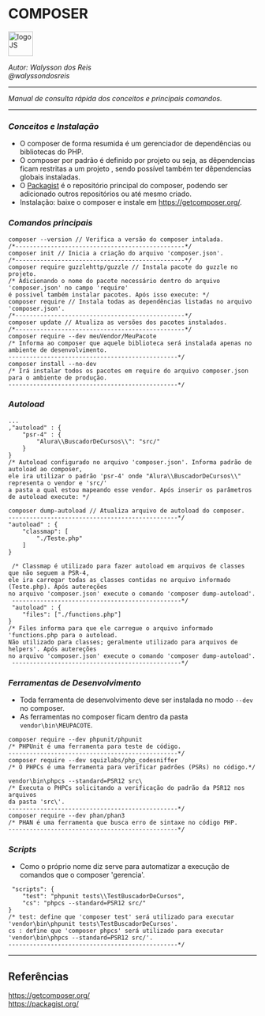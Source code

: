 # **COMPOSER**
<div>
<img src="https://seeklogo.com/images/C/composer-logo-41AA794AAD-seeklogo.com.png" alt="logoJS" width="50px"/> 
</div>


*Autor: Walysson dos Reis  
@walyssondosreis*

----------------------------------------------
*Manual de consulta rápida dos conceitos e principais comandos.*  

---------------------
### *Conceitos e Instalação* 
* O composer de forma resumida é um gerenciador de dependências ou bibliotecas do PHP.
* O composer por padrão é definido por projeto ou seja, as dêpendencias ficam restritas a um projeto
, sendo possível também ter dêpendencias globais instaladas.
* O [Packagist](https://packagist.org/) é o repositório principal do composer, podendo ser adicionado outros repositórios ou até mesmo criado.
* Instalação: baixe o composer e instale em <https://getcomposer.org/>.

### *Comandos principais* 
~~~
composer --version // Verifica a versão do composer intalada.
/*------------------------------------------------*/
composer init // Inicia a criação do arquivo 'composer.json'.
/*------------------------------------------------*/
composer require guzzlehttp/guzzle // Instala pacote do guzzle no projeto.
/* Adicionando o nome do pacote necessário dentro do arquivo 'composer.json' no campo 'require'
é possivel também instalar pacotes. Após isso execute: */
composer require // Instala todas as dependências listadas no arquivo 'composer.json'.
/*------------------------------------------------*/
composer update // Atualiza as versões dos pacotes instalados.
/*------------------------------------------------*/
composer require --dev meuVendor/MeuPacote
/* Informa ao composer que aquele biblioteca será instalada apenas no ambiente de desenvolvimento.
------------------------------------------------*/
composer install --no-dev 
/* Irá instalar todos os pacotes em require do arquivo composer.json para o ambiente de produção.
------------------------------------------------*/
~~~
### *Autoload* 
~~~
...
,"autoload" : {
    "psr-4" : {
        "Alura\\BuscadorDeCursos\\": "src/"
    }
}
/* Autoload configurado no arquivo 'composer.json'. Informa padrão de autoload ao composer,
ele ira utilizar o padrão 'psr-4' onde "Alura\\BuscadorDeCursos\\" representa o vendor e 'src/'
a pasta a qual estou mapeando esse vendor. Após inserir os parâmetros de autoload execute: */

composer dump-autoload // Atualiza arquivo de autoload do composer.
------------------------------------------------*/
"autoload" : {
    "classmap": [
        "./Teste.php"
    ]
}
 
 /* Classmap é utilizado para fazer autoload em arquivos de classes que não seguem a PSR-4,
ele ira carregar todas as classes contidas no arquivo informado (Teste.php). Após autereções
no arquivo 'composer.json' execute o comando 'composer dump-autoload'.
 ------------------------------------------------*/
 "autoload" : {
    "files": ["./functions.php"]
}
/* Files informa para que ele carregue o arquivo informado 'functions.php para o autoload.
Não utilizado para classes; geralmente utilizado para arquivos de helpers'. Após autereções
no arquivo 'composer.json' execute o comando 'composer dump-autoload'.
 ------------------------------------------------*/
 ~~~
 ### *Ferramentas de Desenvolvimento*  
 
* Toda ferramenta de desenvolvimento deve ser instalada no modo `--dev` no composer.
* As ferramentas no composer ficam dentro da pasta `vendor\bin\MEUPACOTE`. 
~~~
composer require --dev phpunit/phpunit
/* PHPUnit é uma ferramenta para teste de código.
------------------------------------------------*/
composer require --dev squizlabs/php_codesniffer
/* O PHPCs é uma ferramenta para verificar padrões (PSRs) no código.*/

vendor\bin\phpcs --standard=PSR12 src\
/* Executa o PHPCs solicitando a verificação do padrão da PSR12 nos arquivos
da pasta 'src\'.
------------------------------------------------*/
composer require --dev phan/phan3
/* PHAN é uma ferramenta que busca erro de sintaxe no código PHP.
------------------------------------------------*/
 ~~~
 ### *Scripts*
 * Como o próprio nome diz serve para automatizar a execução de comandos que o composer 'gerencia'.
~~~
 "scripts": {
    "test": "phpunit tests\\TestBuscadorDeCursos",
    "cs": "phpcs --standard=PSR12 src/"
}
/* test: define que 'composer test' será utilizado para executar 'vendor\bin\phpunit tests\TestBuscadorDeCursos'.
cs : define que 'composer phpcs' será utilizado para executar 'vendor\bin\phpcs --standard=PSR12 src/'.
------------------------------------------------*/
 ~~~
 --------
## Referências 
https://getcomposer.org/  
https://packagist.org/  


 
